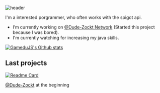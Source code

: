 
![header](https://capsule-render.vercel.app/api?type=wave&color=gradient&height=300&section=footer&text=Gamedude's%20profile&fontSize=70)


I'm a interested porgrammer, who often works with the spigot api.

- I’m currently working on [@Dude-Zockt Network](https://github.com/GameduJS/Dude-Zockt) (Started this project because I was bored).
- I'm currently watching for increasing my java skills.

[![GameduJS's Github stats](https://github-readme-stats.vercel.app/api?username=GameduJS&theme=radical)](https://github-readme-stats.vercel.app/api?username=GameduJS&theme=radical)
<br>

## Last projects
[![Readme Card](https://github-readme-stats.vercel.app/api/pin/?username=GameduJS&repo=Tycoon)](https://github.com/gamedujs/tycoon)

[@Dude-Zockt](https://github.com/GameduJS/Dude-Zockt) at the beginning

<!--
**GameduJS/GameduJS** is a ✨ _special_ ✨ repository because its `README.md` (this file) appears on your GitHub profile.

Here are some ideas to get you started:

- 🔭 I’m currently working on ...
- 🌱 I’m currently learning ...
- 👯 I’m looking to collaborate on ...
- 🤔 I’m looking for help with ...
- 💬 Ask me about ...
- 📫 How to reach me: ...
- 😄 Pronouns: ...
- ⚡ Fun fact: ...
-->
